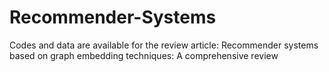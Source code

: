 # Recommender-Systems
Codes and data are available for the review article: Recommender systems based on graph embedding techniques: A comprehensive review
